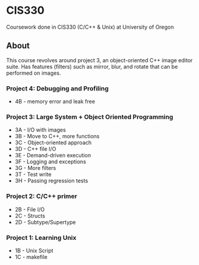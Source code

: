 # CIS330
Coursework done in CIS330 (C/C++ & Unix) at University of Oregon

## About
This course revolves around project 3, an object-oriented C++ image editor suite. Has features (filters) such as mirror, blur, and rotate that can be performed on images.

### Project 4: Debugging and Profiling
* 4B - memory error and leak free

### Project 3: Large System + Object Oriented Programming
* 3A - I/O with images
* 3B - Move to C++, more functions
* 3C - Object-oriented approach
* 3D - C++ file I/O
* 3E - Demand-driven execution
* 3F - Logging and exceptions
* 3G - More filters
* 3T - Test write
* 3H - Passing regression tests

### Project 2: C/C++ primer
* 2B - File I/O
* 2C - Structs
* 2D - Subtype/Supertype

### Project 1: Learning Unix
* 1B - Unix Script
* 1C - makefile
